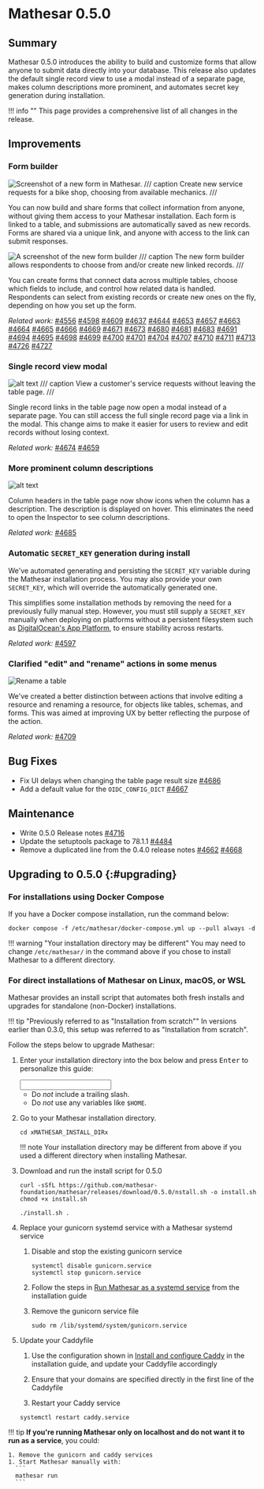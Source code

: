 # Mathesar 0.5.0

## Summary

Mathesar 0.5.0 introduces the ability to build and customize forms that allow anyone to submit data directly into your database. This release also updates the default single record view to use a modal instead of a separate page, makes column descriptions more prominent, and automates secret key generation during installation.

!!! info ""
	This page provides a comprehensive list of all changes in the release.

## Improvements


### Form builder

![Screenshot of a new form in Mathesar.](../assets/releases/0.5.0/form-fill-example.png)
/// caption
Create new service requests for a bike shop, choosing from available mechanics.
///

You can now build and share forms that collect information from anyone, without giving them access to your Mathesar installation. Each form is linked to a table, and submissions are automatically saved as new records. Forms are shared via a unique link, and anyone with access to the link can submit responses.

![A screenshot of the new form builder](../assets/releases/0.5.0/form-builder.png)
/// caption
The new form builder allows respondents to choose from and/or create new linked records.
///

You can create forms that connect data across multiple tables, choose which fields to include, and control how related data is handled. Respondents can select from existing records or create new ones on the fly, depending on how you set up the form.

*Related work:*
[#4556](https://github.com/mathesar-foundation/mathesar/pull/4556 "ARCHIVE: Original Row Seeker Prototype") [#4598](https://github.com/mathesar-foundation/mathesar/pull/4598 "Forms backend - Add RPC method to fetch table & column info for form fields") [#4609](https://github.com/mathesar-foundation/mathesar/pull/4609 "Forms frontend") [#4637](https://github.com/mathesar-foundation/mathesar/pull/4637 "Implement Row Seeker within Forms") [#4644](https://github.com/mathesar-foundation/mathesar/pull/4644 "Forms backend - Re-enable forms & remove reverse_fk field type") [#4653](https://github.com/mathesar-foundation/mathesar/pull/4653 "Bump form-data from 4.0.0 to 4.0.4 in /mathesar_ui") [#4657](https://github.com/mathesar-foundation/mathesar/pull/4657 "Implement `forms.submit` RPC method") [#4663](https://github.com/mathesar-foundation/mathesar/pull/4663 "Make TableStructure store hold all structural info and remove TabularData store dependencies (Split from #4609)") [#4664](https://github.com/mathesar-foundation/mathesar/pull/4664 "Separate out common data for anonymous pages (Split from #4609)") [#4665](https://github.com/mathesar-foundation/mathesar/pull/4665 "Make certain components common, general improvements (Split from #4609)") [#4666](https://github.com/mathesar-foundation/mathesar/pull/4666 "Remove sharing specific logic that is no longer used (Split from #4609)") [#4669](https://github.com/mathesar-foundation/mathesar/pull/4669 "Disallow paste into most PK cells") [#4671](https://github.com/mathesar-foundation/mathesar/pull/4671 "Form backend unblockers") [#4673](https://github.com/mathesar-foundation/mathesar/pull/4673 "Forms feature (WIP)") [#4680](https://github.com/mathesar-foundation/mathesar/pull/4680 "Check form permissions before `get`, `get_source_info` and `submit`") [#4681](https://github.com/mathesar-foundation/mathesar/pull/4681 "Forms management UI in Schema page (Split from #4609)") [#4683](https://github.com/mathesar-foundation/mathesar/pull/4683 "Forms replace is patch") [#4691](https://github.com/mathesar-foundation/mathesar/pull/4691 "Forms permission check fix") [#4694](https://github.com/mathesar-foundation/mathesar/pull/4694 "Sort form fields via drag and drop") [#4695](https://github.com/mathesar-foundation/mathesar/pull/4695 "Form row seeker integration improvements") [#4698](https://github.com/mathesar-foundation/mathesar/pull/4698 "Improve responsive behavior of shared form fill-out page") [#4699](https://github.com/mathesar-foundation/mathesar/pull/4699 "Handle FK field interaction behavior for Forms") [#4700](https://github.com/mathesar-foundation/mathesar/pull/4700 "Forms: Throw exception while inserting into a column with fks constraints on multiple columns") [#4701](https://github.com/mathesar-foundation/mathesar/pull/4701 "Forms - Improve error states") [#4704](https://github.com/mathesar-foundation/mathesar/pull/4704 "Remove stale nested fields, implement utility for dynamic nested derived stores") [#4707](https://github.com/mathesar-foundation/mathesar/pull/4707 "Forms polish") [#4710](https://github.com/mathesar-foundation/mathesar/pull/4710 "Forms: cleanup styles, add inspector button") [#4711](https://github.com/mathesar-foundation/mathesar/pull/4711 "Forms post-submission views") [#4713](https://github.com/mathesar-foundation/mathesar/pull/4713 "Forms: UX fixes") [#4726](https://github.com/mathesar-foundation/mathesar/pull/4726 "Add forms analytics") [#4727](https://github.com/mathesar-foundation/mathesar/pull/4727 "Fix QA issues - 0.5.0")


### Single record view modal

![alt text](../assets/releases/0.5.0/modal-view.png)
/// caption
View a customer's service requests without leaving the table page.
///

Single record links in the table page now open a modal instead of a separate page. You can still access the full single record page via a link in the modal. This change aims to make it easier for users to review and edit records without losing context.

*Related work:*
[#4674](https://github.com/mathesar-foundation/mathesar/pull/4674 "Modal record view") [#4659](https://github.com/mathesar-foundation/mathesar/pull/4659 "Improve focus behavior for modals")

### More prominent column descriptions

![alt text](../assets/releases/0.5.0/column-descriptions.png)

Column headers in the table page now show icons when the column has a description. The description is displayed on hover. This eliminates the need to open the Inspector to see column descriptions.

*Related work:*
[#4685](https://github.com/mathesar-foundation/mathesar/pull/4685 "Display column descriptions in column header cells")

### Automatic `SECRET_KEY` generation during install

We've automated generating and persisting the `SECRET_KEY` variable during the Mathesar installation process. You may also provide your own `SECRET_KEY`, which will override the automatically generated one.

This simplifies some installation methods by removing the need for a previously fully manual step. However, you must still supply a `SECRET_KEY` manually when deploying on platforms without a persistent filesystem such as [DigitalOcean's App Platform](../administration/install-digitalocean.md), to ensure stability across restarts.

*Related work:*
[#4597](https://github.com/mathesar-foundation/mathesar/pull/4597 "Generate and persist `SECRET_KEY` by default")

### Clarified "edit" and "rename" actions in some menus

![Rename a table](../assets/releases/0.5.0/rename-table-action.png)

We've created a better distinction between actions that involve editing a resource and renaming a resource, for objects like tables, schemas, and forms. This was aimed at improving UX by better reflecting the purpose of the action.

*Related work:*
[#4709](https://github.com/mathesar-foundation/mathesar/pull/4709 "Change some UI terminology from edit to rename")

## Bug Fixes

- Fix UI delays when changing the table page result size [#4686](https://github.com/mathesar-foundation/mathesar/pull/4686 "Fix UI hang issues")
- Add a default value for the `OIDC_CONFIG_DICT` [#4667](https://github.com/mathesar-foundation/mathesar/pull/4667 "Add default for OIDC_CONFIG_DICT")

## Maintenance

- Write 0.5.0 Release notes [#4716](https://github.com/mathesar-foundation/mathesar/pull/4716 "0.5.0 Release notes")
- Update the setuptools package to 78.1.1 [#4484](https://github.com/mathesar-foundation/mathesar/pull/4484 "Bump setuptools from 75.5.0 to 78.1.1 in /docs")
- Remove a duplicated line from the 0.4.0 release notes [#4662](https://github.com/mathesar-foundation/mathesar/pull/4662 "Removed duplicate line.") [#4668](https://github.com/mathesar-foundation/mathesar/pull/4668 "Merge pull request #4662 from mathesar-foundation/kgodey-patch-1")


## Upgrading to 0.5.0 {:#upgrading}

### For installations using Docker Compose

If you have a Docker compose installation, run the command below:

```
docker compose -f /etc/mathesar/docker-compose.yml up --pull always -d
```

!!! warning "Your installation directory may be different"
    You may need to change `/etc/mathesar/` in the command above if you chose to install Mathesar to a different directory.

### For direct installations of Mathesar on Linux, macOS, or WSL

Mathesar provides an install script that automates both fresh installs and upgrades for standalone (non-Docker) installations.

!!! tip "Previously referred to as "Installation from scratch""
    In versions earlier than 0.3.0, this setup was referred to as "Installation from scratch".

Follow the steps below to upgrade Mathesar:


1. Enter your installation directory into the box below and press <kbd>Enter</kbd> to personalize this guide:

    <input data-input-for="MATHESAR_INSTALL_DIR" aria-label="Your Mathesar installation directory"/>

    - Do _not_ include a trailing slash.
    - Do _not_ use any variables like `$HOME`.

2.  Go to your Mathesar installation directory.

    ```
    cd xMATHESAR_INSTALL_DIRx
    ```

    !!! note
        Your installation directory may be different from above if you used a different directory when installing Mathesar.

3. Download and run the install script for 0.5.0
    ```
    curl -sSfL https://github.com/mathesar-foundation/mathesar/releases/download/0.5.0/nstall.sh -o install.sh
    chmod +x install.sh

    ./install.sh .
    ```

4. Replace your gunicorn systemd service with a Mathesar systemd service

    1. Disable and stop the existing gunicorn service
        ```
        systemctl disable gunicorn.service
        systemctl stop gunicorn.service
        ```

    2. Follow the steps in [Run Mathesar as a systemd service](../administration/install-from-scratch.md#run-mathesar-as-a-systemd-service) from the installation guide

    3. Remove the gunicorn service file
        ```
        sudo rm /lib/systemd/system/gunicorn.service
        ```

5. Update your Caddyfile

    1. Use the configuration shown in [Install and configure Caddy](.md#install-and-configure-caddy) in the installation guide, and update your Caddyfile accordingly

    2. Ensure that your domains are specified directly in the first line of the Caddyfile

    3. Restart your Caddy service
      ```
      systemctl restart caddy.service
      ```

!!! tip
    **If you're running Mathesar only on localhost and do not want it to run as a service**, you could:

    1. Remove the gunicorn and caddy services
    1. Start Mathesar manually with:
      ```
      mathesar run
      ```
